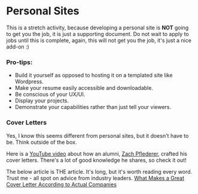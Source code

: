 # Personal Sites

This is a stretch activity, because developing a personal site is <b>NOT</b> going to get you the job, it is just a supporting document. Do not wait to apply to jobs until this is complete, again, this will not get you the job, it's just a nice add-on :)

### Pro-tips:
- Build it yourself as opposed to hosting it on a templated site like Wordpress.
- Make your resume easily accessible and downloadable.
- Be conscious of your UX/UI.
- Display your projects.
- Demonstrate your capabilities rather than just tell your viewers.

### Cover Letters
Yes, I know this seems different from personal sites, but it doesn't have to be. Think outside of the box.

Here is a [YouTube video](https://www.youtube.com/watch?v=QDAmMsZ0gjc) about how an alumni, [Zach Pflederer](https://www.linkedin.com/profile/view?id=331206232&authType=NAME_SEARCH&authToken=fic-&locale=en_US&trk=tyah&trkInfo=clickedVertical%3Amynetwork%2Cidx%3A1-1-1%2CtarId%3A1437598861718%2Ctas%3AZach%20P), crafted his cover letters. There's a lot of good knowledge he shares, so check it out!

The below article is THE article. It's long, but it's worth reading every word. Trust me - all spot on advice from industry leaders.
[What Makes a Great Cover Letter According to Actual Companies](http://www.smashingmagazine.com/2010/03/what-makes-a-great-cover-letter-according-to-companies/)
